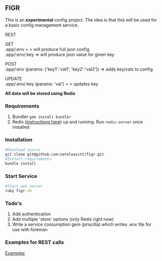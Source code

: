 ## FIGR
This is an **experimental** config project.  The idea is that this will
be used for a basic config management service.

REST

GET<br />
:app/:env = > will produce full json config<br />
:app/:env/:key => will produce json value for given key

POST<br />
:app/:env (params: {'key1':'val1', 'key2':'val2'}) => adds key/vals to
config

UPDATE<br />
:app/:env/:key (params: 'val') = > updates key

**All data will be stored using Redis**

### Requirements
1. Bundler `gem install bundler`
2. Redis ([instructions here](http://redis.io/topics/quickstart)) up and running. Run `redis-server` once installed

### Installation
```bash
#Download source
git clone git@github.com:nateleavitt/figr.git
#Install requirements
bundle install
```

### Start Service
```ruby
#Start web server
ruby figr.rb
```

### Todo's
1. Add authentication
2. Add multiple 'store' options (only Redis right now)
3. Write a service consumption gem (priscilla) which writes .env file for use with foreman

### Examples for REST calls
[Examples](https://github.com/nateleavitt/figr-service/blob/master/examples.md)
